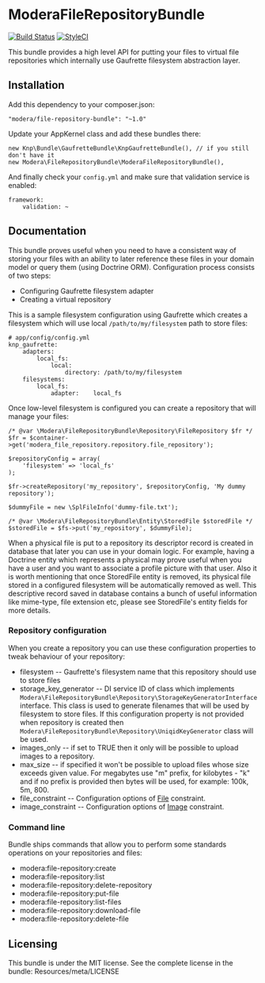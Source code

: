 # ModeraFileRepositoryBundle

[![Build Status](https://travis-ci.org/modera/foundation.svg?branch=master)](https://travis-ci.org/modera/foundation)
[![StyleCI](https://styleci.io/repos/19245390/shield)](https://styleci.io/repos/19245390)

This bundle provides a high level API for putting your files to virtual file repositories which internally use Gaufrette
filesystem abstraction layer.

## Installation

Add this dependency to your composer.json:

    "modera/file-repository-bundle": "~1.0"

Update your AppKernel class and add these bundles there:

    new Knp\Bundle\GaufretteBundle\KnpGaufretteBundle(), // if you still don't have it
    new Modera\FileRepositoryBundle\ModeraFileRepositoryBundle(),

And finally check your `config.yml` and make sure that validation service is enabled:

    framework:
        validation: ~

## Documentation

This bundle proves useful when you need to have a consistent way of storing your files with an ability
to later reference these files in your domain model or query them (using Doctrine ORM). Configuration
process consists of two steps:

 * Configuring Gaufrette filesystem adapter
 * Creating a virtual repository

This is a sample filesystem configuration using Gaufrette which creates a filesystem which will use local
`/path/to/my/filesystem` path to store files:

    # app/config/config.yml
    knp_gaufrette:
        adapters:
            local_fs:
                local:
                    directory: /path/to/my/filesystem
        filesystems:
            local_fs:
                adapter:    local_fs

Once low-level filesystem is configured you can create a repository that will manage your files:

    /* @var \Modera\FileRepositoryBundle\Repository\FileRepository $fr */
    $fr = $container->get('modera_file_repository.repository.file_repository');

    $repositoryConfig = array(
        'filesystem' => 'local_fs'
    );

    $fr->createRepository('my_repository', $repositoryConfig, 'My dummy repository');

    $dummyFile = new \SplFileInfo('dummy-file.txt');

    /* @var \Modera\FileRepositoryBundle\Entity\StoredFile $storedFile */
    $storedFile = $fs->put('my_repository', $dummyFile);

When a physical file is put to a repository its descriptor record is created in database that later you can use
in your domain logic. For example, having a Doctrine entity which represents a physical may prove useful when you
have a user and you want to associate a profile picture with that user. Also it is worth mentioning that once StoredFile
entity is removed, its physical file stored in a configured filesystem will be automatically removed as well. This
descriptive record saved in database contains a bunch of useful information like mime-type, file extension etc, please
see StoredFile's entity fields for more details.

### Repository configuration

When you create a repository you can use these configuration properties to tweak behaviour of your repository:

 * filesystem -- Gaufrette's filesystem name that this repository should use to store files
 * storage_key_generator -- DI service ID of class which implements `Modera\FileRepositoryBundle\Repository\StorageKeyGeneratorInterface`
                            interface. This class is used to generate filenames that will be used by filesystem to store
                            files. If this configuration property is not provided when repository is created then
                            `Modera\FileRepositoryBundle\Repository\UniqidKeyGenerator` class will be used.
 * images_only  -- if set to TRUE then it only will be possible to upload images to a repository.
 * max_size -- if specified it won't be possible to upload files whose size exceeds given value. For megabytes use "m" prefix,
               for kilobytes - "k" and if no prefix is provided then bytes will be used, for example: 100k, 5m, 800.
 * file_constraint -- Configuration options of [File](http://symfony.com/doc/current/reference/constraints/File.html)
                     constraint.
 * image_constraint -- Configuration options of [Image](http://symfony.com/doc/current/reference/constraints/Image.html)
                       constraint.

### Command line

Bundle ships commands that allow you to perform some standards operations on your repositories and files:

 * modera:file-repository:create
 * modera:file-repository:list
 * modera:file-repository:delete-repository
 * modera:file-repository:put-file
 * modera:file-repository:list-files
 * modera:file-repository:download-file
 * modera:file-repository:delete-file

## Licensing

This bundle is under the MIT license. See the complete license in the bundle:
Resources/meta/LICENSE

